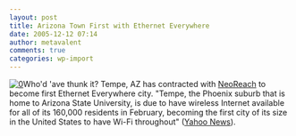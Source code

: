 ```yaml
---
layout: post
title: Arizona Town First with Ethernet Everywhere
date: 2005-12-12 07:14
author: metavalent
comments: true
categories: wp-import
---
```

<a href="//news.yahoo.com/s/ap/20051211/ap_on_hi_te/wireless_city_1"><img src="https://www.neoreach.com/access_point.jpg" border="0" alt="0" /></a>Who'd 'ave thunk it? Tempe, AZ has contracted with <a href="https://www.neoreach.com/">NeoReach</a> to become first Ethernet Everywhere city. "Tempe, the Phoenix suburb that is home to Arizona State University, is due to have wireless Internet available for all of its 160,000 residents in February, becoming the first city of its size in the United States to have Wi-Fi throughout" (<a rel="nofollow" href="https://news.yahoo.com/s/ap/20051211/ap_on_hi_te/wireless_city_1">Yahoo News</a>).
